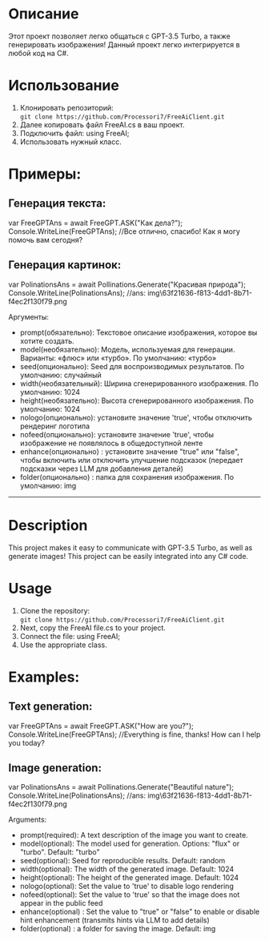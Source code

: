 # Описание
Этот проект позволяет легко общаться с GPT-3.5 Turbo, а также генерировать изображения! Данный проект легко интегрируется в любой код на C#.
# Использование
1. Клонировать репозиторий:  
```git clone https://github.com/Processori7/FreeAiClient.git```
2. Далее копировать файл FreeAI.cs в ваш проект.
3. Подключить файл: using FreeAI;
4. Использовать нужный класс.
# Примеры:
## Генерация текста:   
var FreeGPTAns = await FreeGPT.ASK("Как дела?");  
Console.WriteLine(FreeGPTAns); //Все отлично, спасибо! Как я могу помочь вам сегодня?

## Генерация картинок:  
var PolinationsAns = await Pollinations.Generate("Красивая природа");  
Console.WriteLine(PolinationsAns); //ans: img\63f21636-f813-4dd1-8b71-f4ec2f130f79.png 

Аргументы:
- prompt(обязательно): Текстовое описание изображения, которое вы хотите создать.  
- model(необязательно): Модель, используемая для генерации. Варианты: «флюс» или «турбо». По умолчанию: «турбо»  
- seed(опционально): Seed для воспроизводимых результатов. По умолчанию: случайный  
- width(необязательный): Ширина сгенерированного изображения. По умолчанию: 1024  
- height(необязательно): Высота сгенерированного изображения. По умолчанию: 1024  
- nologo(опционально): установите значение 'true', чтобы отключить рендеринг логотипа  
- nofeed(опционально): установите значение 'true', чтобы изображение не появлялось в общедоступной ленте  
- enhance(опционально) : установите значение "true" или "false", чтобы включить или отключить улучшение подсказок (передает подсказки через LLM для добавления деталей)  
- folder(опционально) : папка для сохранения изображения. По умолчанию: img
----------------------------------------------------------------------------------------------------
# Description
This project makes it easy to communicate with GPT-3.5 Turbo, as well as generate images! This project can be easily integrated into any C# code.
# Usage
1. Clone the repository:  
```git clone https://github.com/Processori7/FreeAiClient.git```
2. Next, copy the FreeAI file.cs to your project.
3. Connect the file: using FreeAI;
4. Use the appropriate class.
# Examples:
## Text generation:  
var FreeGPTAns = await FreeGPT.ASK("How are you?");  
Console.WriteLine(FreeGPTAns); //Everything is fine, thanks! How can I help you today?  
## Image generation:   
var PolinationsAns = await Pollinations.Generate("Beautiful nature");  
Console.WriteLine(PolinationsAns); //ans: img\63f21636-f813-4dd1-8b71-f4ec2f130f79.png

Arguments:
- prompt(required): A text description of the image you want to create.  
- model(optional): The model used for generation. Options: "flux" or "turbo". Default: "turbo"  
- seed(optional): Seed for reproducible results. Default: random  
- width(optional): The width of the generated image. Default: 1024  
- height(optional): The height of the generated image. Default: 1024  
- nologo(optional): Set the value to 'true' to disable logo rendering  
- nofeed(optional): Set the value to 'true' so that the image does not appear in the public feed  
- enhance(optional) : Set the value to "true" or "false" to enable or disable hint enhancement (transmits hints via LLM to add details)  
- folder(optional) : a folder for saving the image. Default: img